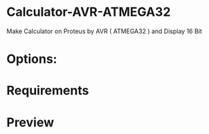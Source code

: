 # Calculator-AVR-ATMEGA32
Make Calculator on Proteus by AVR ( ATMEGA32 ) and Display 16 Bit

# Options:


# Requirements


# Preview


